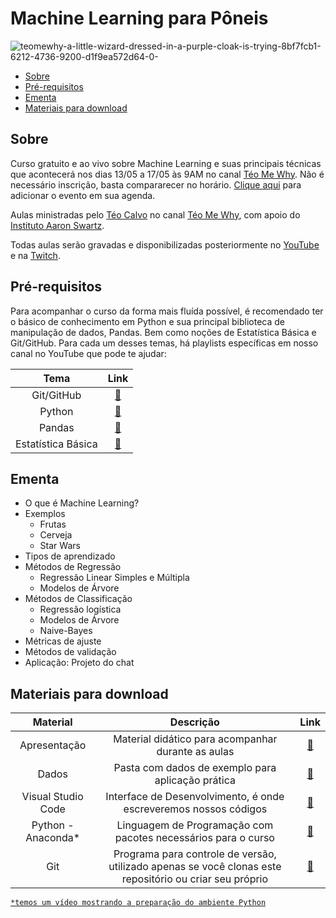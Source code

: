 # Machine Learning para Pôneis

<img src="https://i.ibb.co/YbhgsRC/teomewhy-a-little-wizard-dressed-in-a-purple-cloak-is-trying-8bf7fcb1-6212-4736-9200-d1f9ea572d64-0.png" alt="teomewhy-a-little-wizard-dressed-in-a-purple-cloak-is-trying-8bf7fcb1-6212-4736-9200-d1f9ea572d64-0-" border="0">

- [Sobre](#sobre)
- [Pré-requisitos](#pré-requisitos)
- [Ementa](#ementa)
- [Materiais para download](#materiais-para-download)

## Sobre

Curso gratuito e ao vivo sobre Machine Learning e suas principais técnicas que acontecerá nos dias 13/05 a 17/05 às 9AM no canal [Téo Me Why](https://twitch.tv/teomewhy). Não é necessário inscrição, basta compararecer no horário. [Clique aqui](https://calendar.google.com/calendar/event?action=TEMPLATE&tmeid=NzltY24yM2piYjB1YXVvdnAxZ2RsNDUwZmNfMjAyNDA1MTNUMTIwMDAwWiB0ZW9AdGVvbWV3aHkub3Jn&tmsrc=teo%40teomewhy.org&scp=ALL) para adicionar o evento em sua agenda.

Aulas ministradas pelo [Téo Calvo](https://www.linkedin.com/in/teocalvo/) no canal [Téo Me Why](https://twitch.tv/teomewhy), com apoio do [Instituto Aaron Swartz](https://institutoasw.org/).

Todas aulas serão gravadas e disponibilizadas posteriormente no [YouTube](https://www.youtube.com/@teomewhy) e na [Twitch](https://twitch.tv/teomewhy).

## Pré-requisitos

Para acompanhar o curso da forma mais fluída possível, é recomendado ter o básico de conhecimento em Python e sua principal biblioteca de manipulação de dados, Pandas. Bem como noções de Estatística Básica e Git/GitHub. Para cada um desses temas, há playlists específicas em nosso canal no YouTube que pode te ajudar:

|Tema|Link|
|:---:|:---:|
|Git/GitHub|[:link:](https://www.youtube.com/playlist?list=PLvlkVRRKOYFQ3cfYPjLeQ0KvrQ8bG5H11)|
|Python|[:link:](https://www.youtube.com/playlist?list=PLvlkVRRKOYFRXdquucikNbwYeFzzzYIGb)|
|Pandas|[:link:](https://www.youtube.com/playlist?list=PLvlkVRRKOYFSl-XCxNQ1u3uOLvDnYxupG)|
|Estatística Básica|[:link:](https://www.youtube.com/playlist?list=PLvlkVRRKOYFSWIyhwq4Nu8sNd_GfOi1tj)|

## Ementa

- O que é Machine Learning?
- Exemplos
    - Frutas
    - Cerveja
    - Star Wars
- Tipos de aprendizado
- Métodos de Regressão
    - Regressão Linear Simples e Múltipla
    - Modelos de Árvore
- Métodos de Classificação
    - Regressão logística
    - Modelos de Árvore
    - Naive-Bayes
- Métricas de ajuste
- Métodos de validação
- Aplicação: Projeto do chat

## Materiais para download

|Material|Descrição|Link|
|:-:|:-:|:-:|
|Apresentação|Material didático para acompanhar durante as aulas|[:link:](https://docs.google.com/presentation/d/1hQBI8Rc-b2eD171srrA8JGiRE9lBCAdKSoVfyx4Miw8/edit?usp=sharing)|
|Dados|Pasta com dados de exemplo para aplicação prática|[:link:](https://drive.google.com/drive/folders/1N3U_U_8QqbkN4FMMLYg-_iRSEDDYWMGI?usp=sharing)|
|Visual Studio Code|Interface de Desenvolvimento, é onde escreveremos nossos códigos|[:link:](https://code.visualstudio.com/)|
|Python - Anaconda*|Linguagem de Programação com pacotes necessários para o curso|[:link:](https://code.visualstudio.com/)|
|Git|Programa para controle de versão, utilizado apenas se você clonas este repositório ou criar seu próprio|[:link:](https://git-scm.com/download/win)|

[`*temos um vídeo mostrando a preparação do ambiente Python`](https://www.youtube.com/watch?v=asUCVFBUyfY)
